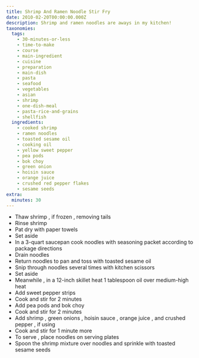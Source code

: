 ```yaml
---
title: Shrimp And Ramen Noodle Stir Fry
date: 2010-02-20T00:00:00.000Z
description: Shrimp and ramen noodles are aways in my kitchen!
taxonomies:
  tags:
    - 30-minutes-or-less
    - time-to-make
    - course
    - main-ingredient
    - cuisine
    - preparation
    - main-dish
    - pasta
    - seafood
    - vegetables
    - asian
    - shrimp
    - one-dish-meal
    - pasta-rice-and-grains
    - shellfish
  ingredients:
    - cooked shrimp
    - ramen noodles
    - toasted sesame oil
    - cooking oil
    - yellow sweet pepper
    - pea pods
    - bok choy
    - green onion
    - hoisin sauce
    - orange juice
    - crushed red pepper flakes
    - sesame seeds
extra:
  minutes: 30
---
```

 - Thaw shrimp , if frozen , removing tails
 - Rinse shrimp
 - Pat dry with paper towels
 - Set aside
 - In a 3-quart saucepan cook noodles with seasoning packet according to package directions
 - Drain noodles
 - Return noodles to pan and toss with toasted sesame oil
 - Snip through noodles several times with kitchen scissors
 - Set aside
 - Meanwhile , in a 12-inch skillet heat 1 tablespoon oil over medium-high heat
 - Add sweet pepper strips
 - Cook and stir for 2 minutes
 - Add pea pods and bok choy
 - Cook and stir for 2 minutes
 - Add shrimp , green onions , hoisin sauce , orange juice , and crushed pepper , if using
 - Cook and stir for 1 minute more
 - To serve , place noodles on serving plates
 - Spoon the shrimp mixture over noodles and sprinkle with toasted sesame seeds
